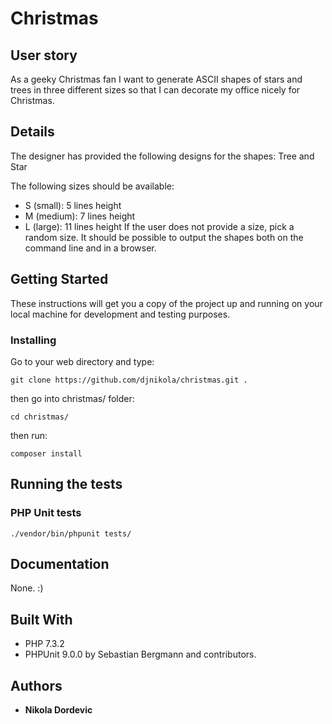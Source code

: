 # Christmas

## User story
As a geeky Christmas fan I want to generate ASCII shapes of stars and trees in three different
sizes so that I can decorate my office nicely for Christmas.

## Details
The designer has provided the following designs for the shapes: Tree and Star

The following sizes should be available:
- S (small): 5 lines height
- M (medium): 7 lines height
- L (large): 11 lines height
If the user does not provide a size, pick a random size.
It should be possible to output the shapes both on the command line and in a browser.

## Getting Started

These instructions will get you a copy of the project up and running on your local machine for development and testing purposes. 

### Installing

Go to your web directory and type:
```
git clone https://github.com/djnikola/christmas.git .
```

then go into christmas/ folder:
```
cd christmas/
```

then run:
```
composer install
```

## Running the tests

### PHP Unit tests

```
./vendor/bin/phpunit tests/
```

## Documentation 

None. :)


## Built With

* PHP 7.3.2
* PHPUnit 9.0.0 by Sebastian Bergmann and contributors.

## Authors

* **Nikola Dordevic**
